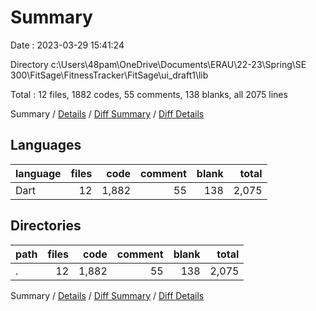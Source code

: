 # Summary

Date : 2023-03-29 15:41:24

Directory c:\\Users\\48pam\\OneDrive\\Documents\\ERAU\\22-23\\Spring\\SE 300\\FitSage\\FitnessTracker\\FitSage\\ui_draft1\\lib

Total : 12 files,  1882 codes, 55 comments, 138 blanks, all 2075 lines

Summary / [Details](details.md) / [Diff Summary](diff.md) / [Diff Details](diff-details.md)

## Languages
| language | files | code | comment | blank | total |
| :--- | ---: | ---: | ---: | ---: | ---: |
| Dart | 12 | 1,882 | 55 | 138 | 2,075 |

## Directories
| path | files | code | comment | blank | total |
| :--- | ---: | ---: | ---: | ---: | ---: |
| . | 12 | 1,882 | 55 | 138 | 2,075 |

Summary / [Details](details.md) / [Diff Summary](diff.md) / [Diff Details](diff-details.md)